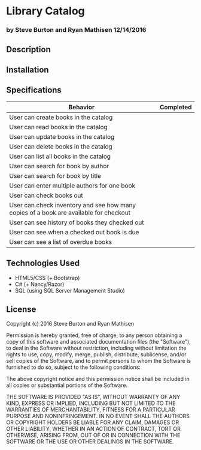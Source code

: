 # Library Catalog

### by Steve Burton and Ryan Mathisen 12/14/2016

## Description

## Installation


## Specifications

| Behavior                                                                              | Completed |
|---------------------------------------------------------------------------------------|-----------|
| User can create books in the catalog                                                  |           |
| User can read books in the catalog                                                    |           |
| User can update books in the catalog                                                  |           |
| User can delete books in the catalog                                                  |           |
| User can list all books in the catalog                                                |           |
| User can search for book by author                                                    |           |
| User can search for book by title                                                     |           |
| User can enter multiple authors for one book                                          |           |
| User can check books out                                                              |           |
| User can check inventory and see how many copies of a book are available for checkout |           |
| User can see history of books they checked out                                        |           |
| User can see when a checked out book is due                                           |           |
| User can see a list of overdue books                                                  |           |

## Technologies Used
* HTML5/CSS (+ Bootstrap)
* C# (+ Nancy/Razor)
* SQL (using SQL Server Management Studio)

## License
Copyright (c) 2016 Steve Burton and Ryan Mathisen

Permission is hereby granted, free of charge, to any person obtaining a copy of this software and associated documentation files (the "Software"), to deal in the Software without restriction, including without limitation the rights to use, copy, modify, merge, publish, distribute, sublicense, and/or sell copies of the Software, and to permit persons to whom the Software is furnished to do so, subject to the following conditions:

The above copyright notice and this permission notice shall be included in all copies or substantial portions of the Software.

THE SOFTWARE IS PROVIDED "AS IS", WITHOUT WARRANTY OF ANY KIND, EXPRESS OR IMPLIED, INCLUDING BUT NOT LIMITED TO THE WARRANTIES OF MERCHANTABILITY, FITNESS FOR A PARTICULAR PURPOSE AND NONINFRINGEMENT. IN NO EVENT SHALL THE AUTHORS OR COPYRIGHT HOLDERS BE LIABLE FOR ANY CLAIM, DAMAGES OR OTHER LIABILITY, WHETHER IN AN ACTION OF CONTRACT, TORT OR OTHERWISE, ARISING FROM, OUT OF OR IN CONNECTION WITH THE SOFTWARE OR THE USE OR OTHER DEALINGS IN THE SOFTWARE.
